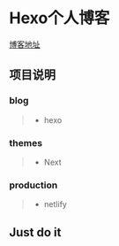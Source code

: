 
# Hexo个人博客

[博客地址](https://www.zhourenyou.com)

## 项目说明

### blog 
>* hexo

### themes 
>* Next

### production 
>* netlify

## Just do it